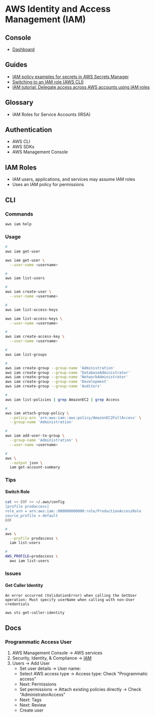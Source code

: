 # AWS Identity and Access Management (IAM)

<!--
https://app.pluralsight.com/paths/skills/identity-and-access-management-on-aws

https://app.pluralsight.com/library/courses/aws-assigning-identity-based-policies-users-roles-groups/table-of-contents

https://gist.github.com/brianantonelli/e3fe950fffdd04275b306953a5742104
https://avmconsulting.net/setup-kubernetes-cluster-with-terraform-and-kops-part-1/
https://www.nclouds.com/blog/kubernetes-aws-terraform-kops/
https://aymen-segni.com/index.php/2020/04/19/deploy-kubernetes-aws-k8s-cluster-with-terraform-and-kops/
https://ryaneschinger.com/blog/kubernetes-aws-vpc-kops-terraform/
https://blog.kasten.io/hands-on-deploying-kubernetes-with-terraform?utm_term=&utm_campaign=Website+traffic-Search%2Bdisplay-86+(Remarketing)&utm_source=adwords&utm_medium=ppc&hsa_acc=3144319558&hsa_cam=13192272412&hsa_grp=121361024814&hsa_ad=523196361073&hsa_src=g&hsa_tgt=dsa-1279855672054&hsa_kw=&hsa_mt=b&hsa_net=adwords&hsa_ver=3&gclid=CjwKCAjw8cCGBhB6EiwAgORey1bilNLsAwOp68hXteFQ9xhvVGUREbMU28imM5WJKqEzyO96pngGDRoCpH8QAvD_BwE
-->

## Console

- [Dashboard](https://console.aws.amazon.com/iamv2/home)

## Guides

- [IAM policy examples for secrets in AWS Secrets Manager](https://docs.aws.amazon.com/mediaconnect/latest/ug/iam-policy-examples-asm-secrets.html)
- [Switching to an IAM role (AWS CLI)](https://docs.aws.amazon.com/IAM/latest/UserGuide/id_roles_use_switch-role-cli.html)
- [IAM tutorial: Delegate access across AWS accounts using IAM roles](https://docs.aws.amazon.com/IAM/latest/UserGuide/tutorial_cross-account-with-roles.html)

## Glossary

- IAM Roles for Service Accounts (IRSA)

## Authentication

- AWS CLI
- AWS SDKs
- AWS Management Console

## IAM Roles

- IAM users, applications, and services may assume IAM roles
- Uses an IAM policy for permissions

## CLI

### Commands

```sh
aws iam help
```

### Usage

```sh
#
aws iam get-user

aws iam get-user \
  --user-name <username>

#
aws iam list-users

#
aws iam create-user \
  --user-name <username>

#
aws iam list-access-keys

aws iam list-access-keys \
  --user-name <username>

#
aws iam create-access-key \
  --user-name <username>

#
aws iam list-groups

#
aws iam create-group --group-name 'Administration'
aws iam create-group --group-name 'DatabaseAdministrator'
aws iam create-group --group-name 'NetworkAdministrator'
aws iam create-group --group-name 'Development'
aws iam create-group --group-name 'Auditors'

#
aws iam list-policies | grep AmazonEC2 | grep Access

#
aws iam attach-group-policy \
  --policy-arn 'arn:aws:iam::aws:policy/AmazonEC2FullAccess' \
  --group-name 'Administration'

#
aws iam add-user-to-group \
  --group-name 'Administration' \
  --user-name <username>

#
aws \
  --output json \
  iam get-account-summary
```

<!--
POLICY_ARN=$(aws iam create-policy \
  --policy-name 'RoleCreatorPolicy-$RANDOM' \
  --policy-document file://RoleCreatorPolicy.json \
  --query 'Policy.Arn' \
  --output text \
)

aws iam attach-group-policy \
  --policy-arn "$POLICY_ARN" \
  --group-name 'Administration'

aws iam list-attached-user-policies --user-name [name]

aws iam create-access-key --user-name [name]
-->

### Tips

#### Switch Role

```sh
cat << EOF >> ~/.aws/config
[profile prodaccess]
role_arn = arn:aws:iam::000000000000:role/ProductionAccessRole
source_profile = default
EOF

#
aws \
  --profile prodaccess \
  iam list-users

#
AWS_PROFILE=prodaccess \
  aws iam list-users
```

### Issues

#### Get Caller Identity

```log
An error occurred (ValidationError) when calling the GetUser operation: Must specify userName when calling with non-User credentials
```

```sh
aws sts get-caller-identity
```

## Docs

### Programmatic Access User

1. AWS Management Console -> AWS services
2. Security, Identity, & Compliance -> [IAM](https://console.aws.amazon.com/iam/home?region=us-east-2#/home)
3. Users -> Add User
   - Set user details -> User name: <name>
   - Select AWS access type -> Access type: Check "Programmatic access"
   - Next: Permissions
   - Set permissions -> Attach existing policies directly -> Check "AdministratorAccess"
   - Next: Tags
   - Next: Review
   - Create user
